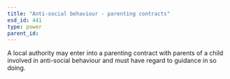 ```yaml
---
title: "Anti-social behaviour - parenting contracts"
esd_id: 441
type: power
parent_id:  
---
```


A local authority may enter into a parenting contract with parents of a child involved in anti-social behaviour and must have regard to guidance in so doing.

